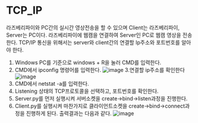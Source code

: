 # TCP_IP
라즈베리파이와 PC간의 실시간 영상전송을 할 수 있으며 Client는 라즈베리파이, Server는 PC이다.
라즈베리파이에 웹캠을 연결하여 Server인 PC로 웹캠 영상을 전송한다.
TCP/IP 통신을 위해서는 server와 client간의 연결할 Ip주소와 포트번호를 알아야 한다.

1. Windows PC를 기준으로 windows + R을 눌러 CMD를 입력한다.
2. CMD에서 ipconfig 명령어를 입력한다.
![image](https://user-images.githubusercontent.com/86957779/129338302-f979fc9f-bea1-4bfe-98f9-89774d6b17c4.png)
3.연결할 ip주소를 확인한다
![image](https://user-images.githubusercontent.com/86957779/129338414-bab295af-1cab-4ad5-9da2-56245d2d8604.png)
4. CMD에서 netstat -a를 입력한다.
5. Listening 상태의 TCP프로토콜을 선택하고, 포트번호를 확인한다.
6. Server.py를 먼저 실행시켜 서버소켓을 create->bind->listen과정을 진행한다.
8. Client.py를 실행시켜 마찬가지로 클라이언트소켓을 create->bind->connect과정을 진행하게 된다.
출력결과는 다음과 같다.
![image](https://user-images.githubusercontent.com/86957779/125408022-6bccab00-e3f5-11eb-8826-6de8980a3e2b.png)
